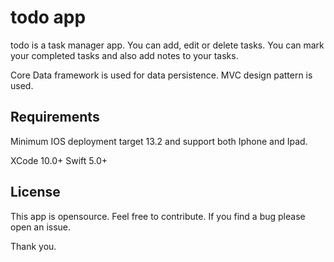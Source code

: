 # todo app

todo is a task manager app. You can add, edit or delete tasks. 
You can mark your completed tasks and also add notes to your tasks.

Core Data framework is used for data persistence. MVC design pattern is used. 

## Requirements

Minimum IOS deployment target 13.2 and support both Iphone and Ipad.

XCode 10.0+
Swift 5.0+

## License

This app is opensource. Feel free to contribute. 
If you find a bug please open an issue.

Thank you.

